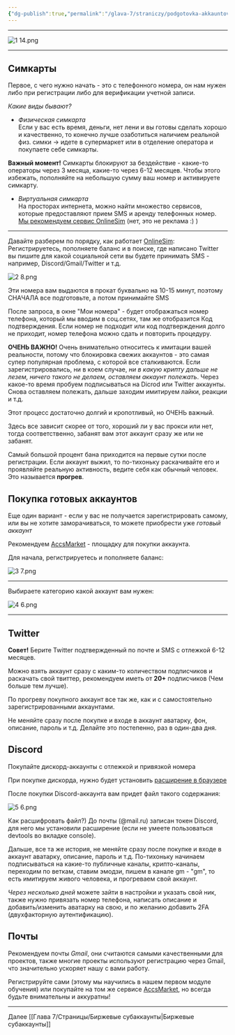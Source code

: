```yaml
---
{"dg-publish":true,"permalink":"/glava-7/straniczy/podgotovka-akkauntov-k-rabote/"}
---
```



---

![1 14.png](/img/user/Images/1%2014.png)

---

## Симкарты

Первое, с чего нужно начать - это с телефонного номера, он нам нужен либо при регистрации либо для верификации учетной записи.

_Какие виды бывают?_

* _Физическая симкарта_  
    Если у вас есть время, деньги, нет лени и вы готовы сделать хорошо и качественно, то конечно лучше озаботиться наличием реальной физ. симки -> идете в супермаркет или в отделение оператора и покупаете себе симкарты.

**Важный момент!** Симкарты блокируют за бездействие - какие-то операторы через 3 месяца, какие-то через 6-12 месяцев. Чтобы этого избежать, пополняйте на небольшую сумму ваш номер и активируете симкарту.

* _Виртуальная симкарта_  
    На просторах интернета, можно найти множество сервисов, которые предоставляют прием SMS и аренду телефонных номер. [Мы рекомендуем сервис OnlineSim](https://onlinesim.io) (нет, это не реклама :) )

---

Давайте разберем по порядку, как работает [OnlineSim](https://onlinesim.io):  
Регистрируетесь, пополняете баланс и в поиске, где написано Twitter вы пишите для какой социальной сети вы будете принимать SMS - например, Discord/Gmail/Twitter и т.д.

![2 8.png](/img/user/Images/2%208.png)

Эти номера вам выдаются в прокат буквально на 10-15 минут, поэтому СНАЧАЛА все подготовьте, а потом принимайте SMS

После запроса, в окне "Мои номера" - будет отображаться номер телефона, который мы вводим в соц.сетях, там же отобразится Код подтверждения. Если номер не подходит или код подтверждения долго не приходит, номер телефона можно сдать и повторить процедуру.

**ОЧЕНЬ ВАЖНО!** Очень внимательно относитесь к имитации вашей реальности, потому что блокировка свежих аккаунтов - это самая супер популярная проблема, с которой все сталкиваются. Если зарегистрировались, ни в коем случае, _ни в какую крипту дальше не лезем, ничего такого не делаем, оставляем аккаунт полежать_. Через какое-то время пробуем подписываться на Dicrod или Twitter аккаунты. Снова оставляем полежать, дальше заходим имитируем лайки, реакции и т.д.

Этот процесс достаточно долгий и кропотливый, но ОЧЕНЬ важный.

Здесь все зависит скорее от того, хороший ли у вас прокси или нет, тогда соответственно, забанят вам этот аккаунт сразу же или не забанят.

Самый большой процент бана приходится на первые сутки после регистрации. Если аккаунт выжил, то по-тихоньку раскачивайте его и проявляйте реальную активность, ведите себя как обычный человек. Это называется **прогрев**.

## Покупка готовых аккаунтов

Еще один вариант - если у вас не получается зарегистрировать самому, или вы не хотите заморачиваться, то можете приобрести уже _готовый аккаунт_

Рекомендуем [AccsMarket](https://accsmarket.com) - площадку для покупки аккаунта.

Для начала, регистрируетесь и пополняете баланс:

![3 7.png](/img/user/Images/3%207.png)

---

Выбираете категорию какой аккаунт вам нужен:

![4 6.png](/img/user/Images/4%206.png)

---

## Twitter

**Совет!** Берите Twitter подтвержденный по почте и SMS с отлежкой 6-12 месяцев.

Можно взять аккаунт сразу с каким-то количеством подписчиков и раскачать свой твиттер, рекомендуем иметь от **20+** подписчиков (Чем больше тем лучше).

По прогреву покупного аккаунт все так же, как и с самостоятельно зарегистрированными аккаунтами.

Не меняйте сразу после покупке и входе в аккаунт аватарку, фон, описание, пароль и т.д. Делайте это постепенно, раз в один-два дня.

## Discord

Покупайте дискорд-аккаунты с отлежкой и привязкой номера

При покупке дискорда, нужно будет установить [расширение в браузере](https://chrome.google.com/webstore/detail/discord-token-login/ealjoeebhfijfimofmecjcjcigmadcai)

После покупки Discord-аккаунта вам придет файл такого содержания:

![5 6.png](/img/user/Images/5%206.png)

Как расшифровать файл?) До почты (@mail.ru) записан токен Discord, для него мы установили расширение (если не умеете пользоваться devtools во вкладке console).

Дальше, все та же история, не меняйте сразу после покупке и входе в аккаунт аватарку, описание, пароль и т.д. По-тихоньку начинаем подписываться на какие-то публичные каналы, крипто-каналы, переходим по веткам, ставим эмодзи, пишем в канале gm - "gm", то есть имитируем живого человека, и прогреваем свой аккаунт.

_Через несколько дней_ можете зайти в настройки и указать свой ник, также нужно привязать номер телефона, написать описание и добавить/изменить аватарку на свою, и по желанию добавить 2FA (двухфакторную аутентификацию).

## Почты

Рекомендуем почты _Gmail_, они считаются самыми качественными для проектов, также многие проекты используют регистрацию через Gmail, что значительно ускоряет нашу с вами работу.

Регистрируйте сами (этому мы научились в нашем первом модуле обучения) или покупайте на том же сервисе [AccsMarket](https://accsmarket.com), но всегда будьте внимательны и аккуратны!

---

Далее [[Глава 7/Страницы/Биржевые субаккаунты\|Биржевые субаккаунты]]